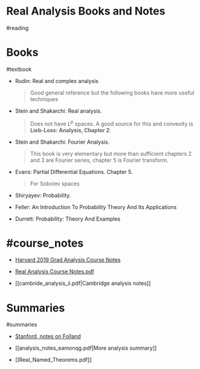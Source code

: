 # Real Analysis Books and Notes

#reading

# Books
#textbook 

- Rudin: Real and complex analysis 
  > Good general reference but the following books have more useful techniques

- Stein and Shakarchi: Real analysis.

	> Does not have $L^p$ spaces.
	A good source for this and convexity is **Lieb-Loss: Analysis, Chapter 2**. 

- Stein and Shakarchi: Fourier Analysis.

	> This book is very elementary but more than sufficient chapters 2 and 3 are Fourier series, chapter 5 is Fourier transform. 

- Evans: Partial Differential Equations. Chapter 5.

  > For Sobolev spaces

- Shiryayev: Probability.

- Feller: An Introduction To Probability Theory And Its Applications

- Durrett: Probability: Theory And Examples

# #course_notes 

- [Harvard 2019 Grad Analysis Course Notes](https://people.math.harvard.edu/~ctm/home/text/class/harvard/212a/19/html/home/course/course.pdf)

- [Real Analysis Course Notes.pdf](attachments/Real_Analysis_Course_Notes.pdf)

- [[cambride_analysis_ii.pdf|Cambridge analysis notes]]


# Summaries
#summaries 

- [Stanford, notes on Folland](http://web.stanford.edu/~eugeniam/math205a/L2m.pdf)

- [[analysis_notes_eamonqg.pdf|More analysis summary]]

- [[Real_Named_Theorems.pdf]]
